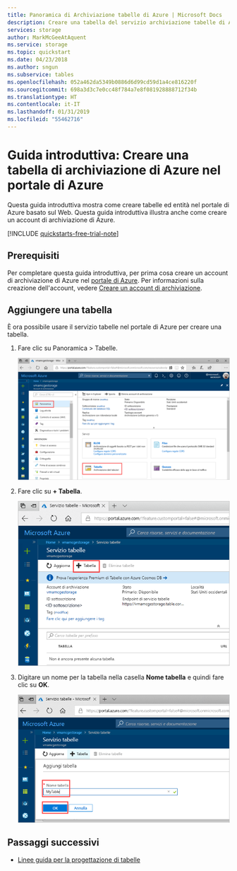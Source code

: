 ```yaml
---
title: Panoramica di Archiviazione tabelle di Azure | Microsoft Docs
description: Creare una tabella del servizio archiviazione tabelle di Azure nel portale di Azure.
services: storage
author: MarkMcGeeAtAquent
ms.service: storage
ms.topic: quickstart
ms.date: 04/23/2018
ms.author: sngun
ms.subservice: tables
ms.openlocfilehash: 052a462da5349b0886d6d99cd59d1a4ce816220f
ms.sourcegitcommit: 698a3d3c7e0cc48f784a7e8f081928888712f34b
ms.translationtype: HT
ms.contentlocale: it-IT
ms.lasthandoff: 01/31/2019
ms.locfileid: "55462716"
---
```

# <a name="quickstart-create-an-azure-storage-table-in-the-azure-portal"></a>Guida introduttiva: Creare una tabella di archiviazione di Azure nel portale di Azure 

Questa guida introduttiva mostra come creare tabelle ed entità nel portale di Azure basato sul Web. Questa guida introduttiva illustra anche come creare un account di archiviazione di Azure.

[!INCLUDE [quickstarts-free-trial-note](../../../includes/quickstarts-free-trial-note.md)]

## <a name="prerequisites"></a>Prerequisiti

Per completare questa guida introduttiva, per prima cosa creare un account di archiviazione di Azure nel [portale di Azure](https://portal.azure.com/#create/Microsoft.StorageAccount-ARM). Per informazioni sulla creazione dell'account, vedere [Creare un account di archiviazione](../common/storage-quickstart-create-account.md).

## <a name="add-a-table"></a>Aggiungere una tabella

È ora possibile usare il servizio tabelle nel portale di Azure per creare una tabella.

1. Fare clic su Panoramica > Tabelle.

   ![Portale di Azure](media/table-storage-quickstart-portal/table-storage-quickstart-01.png)

2. Fare clic su **+ Tabella**.

   ![Portale di Azure](media/table-storage-quickstart-portal/table-storage-quickstart-02.png)

3. Digitare un nome per la tabella nella casella **Nome tabella** e quindi fare clic su **OK**. 

   ![Portale di Azure](media/table-storage-quickstart-portal/table-storage-quickstart-03.png)

## <a name="next-steps"></a>Passaggi successivi

- [Linee guida per la progettazione di tabelle](table-storage-design-guidelines.md)
